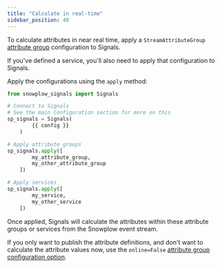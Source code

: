```yaml
---
title: "Calculate in real-time"
sidebar_position: 49
---
```


To calculate attributes in near real time, apply a `StreamAttributeGroup` [attribute group](/docs/signals/configuration/attribute-groups/index.md) configuration to Signals.

If you've defined a service, you'll also need to apply that configuration to Signals.

Apply the configurations using the `apply` method:

```python
from snowplow_signals import Signals

# Connect to Signals
# See the main Configuration section for more on this
sp_signals = Signals(
        {{ config }}
    )

# Apply attribute groups
sp_signals.apply([
        my_attribute_group,
        my_other_attribute_group
    ])

# Apply services
sp_signals.apply([
        my_service,
        my_other_service
    ])
```

Once applied, Signals will calculate the attributes within these attribute groups or services from the Snowplow event stream.

If you only want to publish the attribute definitions, and don't want to calculate the attribute values now, use the `online=False` [attribute group configuration option](/docs/signals/configuration/attribute-groups/index.md).
